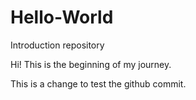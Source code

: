 # Hello-World
Introduction repository

Hi!
This is the beginning of my journey.

This is a change to test the github commit. 
